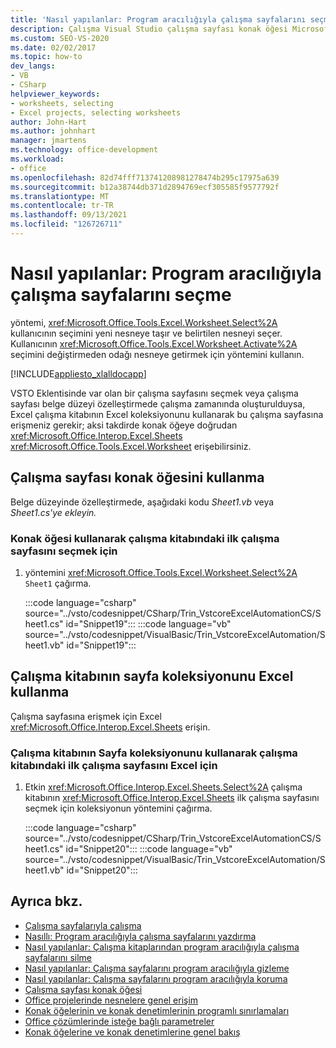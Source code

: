 ```yaml
---
title: 'Nasıl yapılanlar: Program aracılığıyla çalışma sayfalarını seçme'
description: Çalışma Visual Studio çalışma sayfası konak öğesi Microsoft Excel çalışma kitabının sayfa koleksiyonuyla program aracılığıyla seçim yapmak için Excel kullanın.
ms.custom: SEO-VS-2020
ms.date: 02/02/2017
ms.topic: how-to
dev_langs:
- VB
- CSharp
helpviewer_keywords:
- worksheets, selecting
- Excel projects, selecting worksheets
author: John-Hart
ms.author: johnhart
manager: jmartens
ms.technology: office-development
ms.workload:
- office
ms.openlocfilehash: 82d74fff713741208981278474b295c17975a639
ms.sourcegitcommit: b12a38744db371d2894769ecf305585f9577792f
ms.translationtype: MT
ms.contentlocale: tr-TR
ms.lasthandoff: 09/13/2021
ms.locfileid: "126726711"
---
```

# <a name="how-to-programmatically-select-worksheets"></a>Nasıl yapılanlar: Program aracılığıyla çalışma sayfalarını seçme
  yöntemi, <xref:Microsoft.Office.Tools.Excel.Worksheet.Select%2A> kullanıcının seçimini yeni nesneye taşır ve belirtilen nesneyi seçer. Kullanıcının <xref:Microsoft.Office.Tools.Excel.Worksheet.Activate%2A> seçimini değiştirmeden odağı nesneye getirmek için yöntemini kullanın.

 [!INCLUDE[appliesto_xlalldocapp](../vsto/includes/appliesto-xlalldocapp-md.md)]

 VSTO Eklentisinde var olan bir çalışma sayfasını seçmek veya çalışma sayfası belge düzeyi özelleştirmede çalışma zamanında oluşturulduysa, Excel çalışma kitabının Excel koleksiyonunu kullanarak bu çalışma sayfasına erişmeniz gerekir; aksi takdirde konak öğeye doğrudan <xref:Microsoft.Office.Interop.Excel.Sheets> <xref:Microsoft.Office.Tools.Excel.Worksheet> erişebilirsiniz.

## <a name="use-the-worksheet-host-item"></a>Çalışma sayfası konak öğesini kullanma
 Belge düzeyinde özelleştirmede, aşağıdaki kodu *Sheet1.vb* veya *Sheet1.cs'ye ekleyin.*

### <a name="to-select-the-first-worksheet-in-a-workbook-using-a-host-item"></a>Konak öğesi kullanarak çalışma kitabındaki ilk çalışma sayfasını seçmek için

1. yöntemini <xref:Microsoft.Office.Tools.Excel.Worksheet.Select%2A> `Sheet1` çağırma.

     :::code language="csharp" source="../vsto/codesnippet/CSharp/Trin_VstcoreExcelAutomationCS/Sheet1.cs" id="Snippet19":::
     :::code language="vb" source="../vsto/codesnippet/VisualBasic/Trin_VstcoreExcelAutomation/Sheet1.vb" id="Snippet19":::

## <a name="use-the-sheets-collection-of-the-excel-workbook"></a>Çalışma kitabının sayfa koleksiyonunu Excel kullanma
 Çalışma sayfasına erişmek için Excel <xref:Microsoft.Office.Interop.Excel.Sheets> erişin.

### <a name="to-select-the-first-worksheet-in-a-workbook-using-the-sheets-collection-of-the-excel-workbook"></a>Çalışma kitabının Sayfa koleksiyonunu kullanarak çalışma kitabındaki ilk çalışma sayfasını Excel için

1. Etkin <xref:Microsoft.Office.Interop.Excel.Sheets.Select%2A> çalışma kitabının <xref:Microsoft.Office.Interop.Excel.Sheets> ilk çalışma sayfasını seçmek için koleksiyonun yöntemini çağırma.

     :::code language="csharp" source="../vsto/codesnippet/CSharp/Trin_VstcoreExcelAutomationCS/Sheet1.cs" id="Snippet20":::
     :::code language="vb" source="../vsto/codesnippet/VisualBasic/Trin_VstcoreExcelAutomation/Sheet1.vb" id="Snippet20":::

## <a name="see-also"></a>Ayrıca bkz.
- [Çalışma sayfalarıyla çalışma](../vsto/working-with-worksheets.md)
- [Nasıllı: Program aracılığıyla çalışma sayfalarını yazdırma](../vsto/how-to-programmatically-print-worksheets.md)
- [Nasıl yapılanlar: Çalışma kitaplarından program aracılığıyla çalışma sayfalarını silme](../vsto/how-to-programmatically-delete-worksheets-from-workbooks.md)
- [Nasıl yapılanlar: Çalışma sayfalarını program aracılığıyla gizleme](../vsto/how-to-programmatically-hide-worksheets.md)
- [Nasıl yapılanlar: Çalışma sayfalarını program aracılığıyla koruma](../vsto/how-to-programmatically-protect-worksheets.md)
- [Çalışma sayfası konak öğesi](../vsto/worksheet-host-item.md)
- [Office projelerinde nesnelere genel erişim](../vsto/global-access-to-objects-in-office-projects.md)
- [Konak öğelerinin ve konak denetimlerinin programlı sınırlamaları](../vsto/programmatic-limitations-of-host-items-and-host-controls.md)
- [Office çözümlerinde isteğe bağlı parametreler](../vsto/optional-parameters-in-office-solutions.md)
- [Konak öğelerine ve konak denetimlerine genel bakış](../vsto/host-items-and-host-controls-overview.md)
